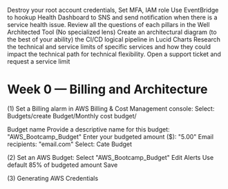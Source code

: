 




Destroy your root account credentials, Set MFA, IAM role
Use EventBridge to hookup Health Dashboard to SNS and send notification when there is a service health issue.
Review all the questions of each pillars in the Well Architected Tool (No specialized lens)
Create an architectural diagram (to the best of your ability) the CI/CD logical pipeline in Lucid Charts
Research the technical and service limits of specific services and how they could impact the technical path for technical flexibility. 
Open a support ticket and request a service limit

# Week 0 — Billing and Architecture
(1)  Set a Billing alarm in AWS Billing & Cost Management console:
Select: Budgets/create Budget/Monthly cost budget/

Budget name
Provide a descriptive name for this budget:
"AWS_Bootcamp_Budget"
 Enter your budgeted amount ($):
"5.00"
Email recipients:
"email.com"
Select: Cate Budget

(2) Set an AWS Budget:
Select "AWS_Bootcamp_Budget"
Edit Alerts
Use default 85% of budgeted amount
Save

(3) Generating AWS Credentials
